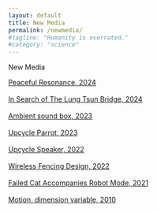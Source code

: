 ```yaml
---
layout: default
title: New Media
permalink: /newmedia/
#tagline: "Humanity is overrated."
#category: "science"
---
```

<p class ="Cata-title">New Media</p>

<!--
<div class = "motion">
<img src="/assets/img/newmedia/motion.gif">
</div>   
it helps to config in css center the gif
 -->


<a href="/peacefulReso/index">Peaceful Resonance, 2024</a>
<br><br>
<a href="https://youtu.be/e8uUyLjTpaA" target="_blank" rel="noopener noreferrer">In Search of The Lung Tsun Bridge, 2024</a>
<br><br>
<a href="https://youtu.be/vFmjRZcC4WM" target="_blank" rel="noopener noreferrer">Ambient sound box, 2023</a>
<br><br>
<a href="https://youtube.com/shorts/eQD_QZgM-MU" target="_blank" rel="noopener noreferrer">Upcycle Parrot, 2023</a>
<br><br>
<a href="https://youtu.be/xqWMHsatwbY" target="_blank" rel="noopener noreferrer">Upcycle Speaker, 2022</a>
<br><br>
<a href="/wirelessfencing/index">Wireless Fencing Design, 2022</a>
<br><br>
<a href="/hhrobot/index">Failed Cat Accompanies Robot Mode, 2021</a>
<br><br>
<a href="https://youtube.com/shorts/KlCudc9HW2Q" target="_blank" rel="noopener noreferrer">Motion, dimension variable, 2010</a>



<!--<p class ="caption">  Motion, dimension variable, 2010 </p>-->


<br><br>





<br><br>
